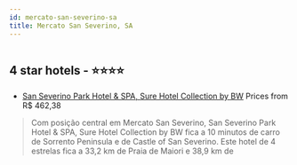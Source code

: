 ```yaml
---
id: mercato-san-severino-sa
title: Mercato San Severino, SA
---
```


<center><img src="https://i.travelapi.com/hotels/6000000/5260000/5254400/5254306/3c48e032_z.jpg" alt="" /></center>


##  4 star hotels - ⭐️⭐️⭐️⭐️

-    [San Severino Park Hotel & SPA, Sure Hotel Collection by BW](https://www.hurb.com/br/aud/https://www.hurb.com/br/hotels/mercato-san-severino/san-severino-park-hotel-spa-sure-hotel-collection-by-bw-HT-SL36?cmp=18055) Prices from R$ 462,38
   > Com posição central em Mercato San Severino, San Severino Park Hotel & SPA, Sure Hotel Collection by BW fica a 10 minutos de carro de Sorrento Peninsula e de Castle of San Severino.  Este hotel de 4 estrelas fica a 33,2 km de Praia de Maiori e 38,9 km de 
